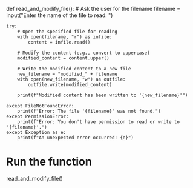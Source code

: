 def read_and_modify_file():
    # Ask the user for the filename
    filename = input("Enter the name of the file to read: ")

    try:
        # Open the specified file for reading
        with open(filename, "r") as infile:
            content = infile.read()
        
        # Modify the content (e.g., convert to uppercase)
        modified_content = content.upper()

        # Write the modified content to a new file
        new_filename = "modified_" + filename
        with open(new_filename, "w") as outfile:
            outfile.write(modified_content)

        print(f"Modified content has been written to '{new_filename}'")

    except FileNotFoundError:
        print(f"Error: The file '{filename}' was not found.")
    except PermissionError:
        print(f"Error: You don't have permission to read or write to '{filename}'.")
    except Exception as e:
        print(f"An unexpected error occurred: {e}")

# Run the function
read_and_modify_file()
